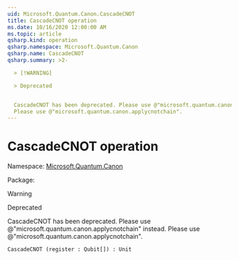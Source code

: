 ```yaml
---
uid: Microsoft.Quantum.Canon.CascadeCNOT
title: CascadeCNOT operation
ms.date: 10/16/2020 12:00:00 AM
ms.topic: article
qsharp.kind: operation
qsharp.namespace: Microsoft.Quantum.Canon
qsharp.name: CascadeCNOT
qsharp.summary: >2-

  > [!WARNING]

  > Deprecated


  CascadeCNOT has been deprecated. Please use @"microsoft.quantum.canon.applycnotchain" instead.
  Please use @"microsoft.quantum.canon.applycnotchain".
---
```


# CascadeCNOT operation

Namespace: [Microsoft.Quantum.Canon](xref:Microsoft.Quantum.Canon)

Package: [](https://nuget.org/packages/)


> [!WARNING]
> Deprecated
CascadeCNOT has been deprecated. Please use @"microsoft.quantum.canon.applycnotchain" instead.Please use @"microsoft.quantum.canon.applycnotchain".

```Q#
CascadeCNOT (register : Qubit[]) : Unit
```

